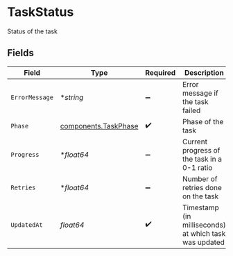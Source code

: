 # TaskStatus

Status of the task


## Fields

| Field                                                        | Type                                                         | Required                                                     | Description                                                  | Example                                                      |
| ------------------------------------------------------------ | ------------------------------------------------------------ | ------------------------------------------------------------ | ------------------------------------------------------------ | ------------------------------------------------------------ |
| `ErrorMessage`                                               | **string*                                                    | :heavy_minus_sign:                                           | Error message if the task failed                             | Failed to upload file                                        |
| `Phase`                                                      | [components.TaskPhase](../../models/components/taskphase.md) | :heavy_check_mark:                                           | Phase of the task                                            | pending                                                      |
| `Progress`                                                   | **float64*                                                   | :heavy_minus_sign:                                           | Current progress of the task in a 0-1 ratio                  | 0.5                                                          |
| `Retries`                                                    | **float64*                                                   | :heavy_minus_sign:                                           | Number of retries done on the task                           | 3                                                            |
| `UpdatedAt`                                                  | *float64*                                                    | :heavy_check_mark:                                           | Timestamp (in milliseconds) at which task was updated        | 1587667174725                                                |